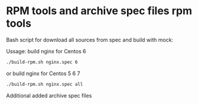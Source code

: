 RPM tools and archive spec files
rpm tools
=========================

Bash script for download all sources from spec and build with mock:


Ussage:
build nginx for Centos 6
```bash
./build-rpm.sh nginx.spec 6
```
or build nginx for Centos 5 6 7
```bash
./build-rpm.sh nginx.spec all
```

Additional added archive spec files
